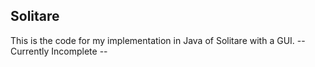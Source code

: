 ## Solitare ##
This is the code for my implementation in Java of Solitare with a GUI.
-- Currently Incomplete --

